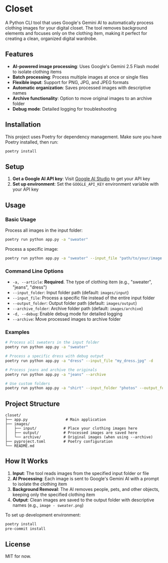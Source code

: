 # Closet

A Python CLI tool that uses Google's Gemini AI to automatically process clothing images for your digital closet. The tool removes background elements and focuses only on the clothing item, making it perfect for creating a clean, organized digital wardrobe.

## Features

- **AI-powered image processing**: Uses Google's Gemini 2.5 Flash model to isolate clothing items
- **Batch processing**: Process multiple images at once or single files
- **Flexible input**: Support for PNG, JPG, and JPEG formats
- **Automatic organization**: Saves processed images with descriptive names
- **Archive functionality**: Option to move original images to an archive folder
- **Debug mode**: Detailed logging for troubleshooting

## Installation

This project uses Poetry for dependency management. Make sure you have Poetry installed, then run:

```bash
poetry install
```

## Setup

1. **Get a Google AI API key**: Visit [Google AI Studio](https://aistudio.google.com/) to get your API key
2. **Set up environment**: Set the `GOOGLE_API_KEY` environment variable with your API key

## Usage

### Basic Usage

Process all images in the input folder:
```bash
poetry run python app.py -a "sweater"
```

Process a specific image:
```bash
poetry run python app.py -a "sweater" --input_file "path/to/your/image.jpg"
```

### Command Line Options

- `-a, --article`: **Required**. The type of clothing item (e.g., "sweater", "jeans", "dress")
- `--input_folder`: Input folder path (default: `images/input`)
- `--input_file`: Process a specific file instead of the entire input folder
- `--output_folder`: Output folder path (default: `images/output`)
- `--archive_folder`: Archive folder path (default: `images/archive`)
- `-d, --debug`: Enable debug mode for detailed logging
- `--archive`: Move processed images to archive folder

### Examples

```bash
# Process all sweaters in the input folder
poetry run python app.py -a "sweater"

# Process a specific dress with debug output
poetry run python app.py -a "dress" --input_file "my_dress.jpg" -d

# Process jeans and archive the originals
poetry run python app.py -a "jeans" --archive

# Use custom folders
poetry run python app.py -a "shirt" --input_folder "photos" --output_folder "processed"
```

## Project Structure

```
closet/
├── app.py                 # Main application
├── images/
│   ├── input/            # Place your clothing images here
│   ├── output/           # Processed images are saved here
│   └── archive/          # Original images (when using --archive)
├── pyproject.toml        # Poetry configuration
└── README.md
```

## How It Works

1. **Input**: The tool reads images from the specified input folder or file
2. **AI Processing**: Each image is sent to Google's Gemini AI with a prompt to isolate the clothing item
3. **Background Removal**: The AI removes people, pets, and other objects, keeping only the specified clothing item
4. **Output**: Clean images are saved to the output folder with descriptive names (e.g., `image - sweater.png`)


To set up development environment:
```bash
poetry install
pre-commit install
```

## License

MIT for now.
